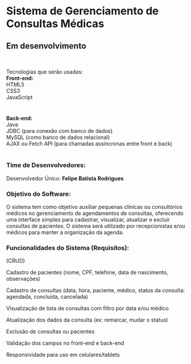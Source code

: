 # Sistema de Gerenciamento de Consultas Médicas

<H2>Em desenvolvimento </H2>
<br>

Tecnologias que serão usadas: <br>
<b>Front-end:</b>
<br>
HTML5
<br>
CSS3
<br>
JavaScript
#
<b>Back-end:</b>
<br>
Java
<br>
JDBC (para conexão com banco de dados)
<br>
MySQL (como banco de dados relacional)
<br>
AJAX ou Fetch API (para chamadas assíncronas entre front e back)
#

<H3>Time de Desenvolvedores:</H3>
Desenvolvedor Único: <b>Felipe Batista Rodrigues</b>
<br>

<H3>Objetivo do Software:</H3>
O sistema tem como objetivo auxiliar pequenas clínicas ou consultórios médicos no gerenciamento de agendamentos de consultas, oferecendo uma interface simples para cadastrar, visualizar, atualizar e excluir consultas de pacientes. O sistema será utilizado por recepcionistas e/ou médicos para manter a organização da agenda.
<br>

<H3>Funcionalidades do Sistema (Requisitos):</H3>
(CRUD)

Cadastro de pacientes (nome, CPF, telefone, data de nascimento, observações)

Cadastro de consultas (data, hora, paciente, médico, status da consulta: agendada, concluída, cancelada)

Visualização de lista de consultas com filtro por data e/ou médico

Atualização dos dados da consulta (ex: remarcar, mudar o status)

Exclusão de consultas ou pacientes

Validação dos campos no front-end e back-end

Responsividade para uso em celulares/tablets
